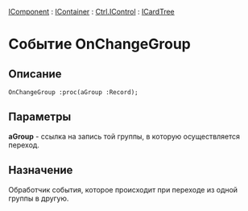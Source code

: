 ﻿---
Link: .Ctrl.ICardTree.@OnChangeGroup
---

[IComponent](topic:Com.Custom.ComClasses.IComponent.Default) :
[IContainer](topic:Com.Custom.ComClasses.IContainer.Default) :
[Ctrl.IControl](topic:Com.Custom.ComClasses.Ctrl.IControl.Default) :
[ICardTree](Default)

# Событие OnChangeGroup

## Описание

    OnChangeGroup :proc(aGroup :Record);

## Параметры

**aGroup** - ссылка на запись той группы, в которую осуществляется переход.

## Назначение

Обработчик события, которое происходит при переходе из одной группы в другую.



